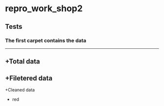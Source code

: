 # repro_work_shop2

**Tests**
---
### The first carpet contains the data
---
  +Total data
  ---
  +Filetered data
  ---
  +Cleaned data
- red 
